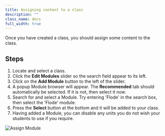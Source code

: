 ```yaml
---
title: Assigning content to a class
description: ""
class_name: docs
full_width: true
---
```


Once you have created a class, you should assign some content to the class.

## Steps
1. Locate and select a class.
1. Click the **Edit Modules** slider so the search field appear to its left.
1. Click on the **Add Module** button to the left of the slider.
1. A popup Module browser will appear. The **Recommended** tab should automatically be selected. If it is not, then select it now.
1. Search for and select a Module. Try entering 'Flode' in the search box, then select the 'Flode' module.
1. Press the **Select** button at the bottom and it will be added to your class.
1. Having added a Module, you can disable any units you do not wish your students to use if you require.

![Assign Module](/img/docs/assign-module.png)


